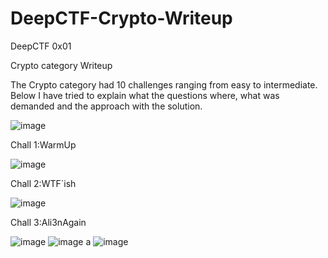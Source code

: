 # DeepCTF-Crypto-Writeup
DeepCTF 0x01 

Crypto category Writeup

The Crypto category had 10 challenges ranging from easy to intermediate. Below I have tried to explain what the questions where, what was demanded and the approach with the solution.

![image](https://user-images.githubusercontent.com/47267639/79381741-139fc280-7f80-11ea-9052-8f261db5217b.png) 

Chall 1:WarmUp

![image](https://user-images.githubusercontent.com/47267639/79381881-421d9d80-7f80-11ea-8613-a3af91cc2d81.png)


Chall 2:WTF`ish

![image](https://user-images.githubusercontent.com/47267639/79382626-6d54bc80-7f81-11ea-9cc1-8844ad4705ca.png)


Chall 3:Ali3nAgain

![image](https://user-images.githubusercontent.com/47267639/79382767-a856f000-7f81-11ea-82b8-cbae72bdfe9c.png)
![image](https://user-images.githubusercontent.com/47267639/79382811-bd338380-7f81-11ea-8489-12bfaf53bdfe.png)
a
![image](https://user-images.githubusercontent.com/47267639/79385204-d1797f80-7f85-11ea-9ec2-7eed48989685.png)



